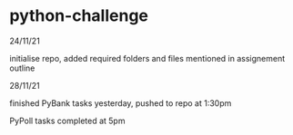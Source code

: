 # python-challenge

24/11/21

  initialise repo, added required folders and files mentioned in assignement outline

28/11/21

  finished PyBank tasks yesterday, pushed to repo at 1:30pm
  
  PyPoll tasks completed at 5pm
